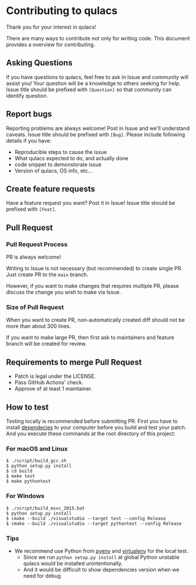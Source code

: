 # Contributing to qulacs

Thank you for your interest in qulacs!

There are many ways to contribute not only for writing code.
This document provides a overview for contributing.
## Asking Questions
If you have questions to qulacs, feel free to ask in Issue and community will assist you! Your question will be a knowledge to others seeking for help.
Issue title should be prefixed with `[Question]` so that community can identify question.
## Report bugs
Reporting problems are always welcome! Post in Issue and we'll understand caveats.
Issue title should be prefixed with `[Bug]`.
Please include following details if you have:
- Reproducible steps to cause the issue
- What qulacs expected to do, and actually done
- code snippet to demonstorate issue
- Version of qulacs, OS info, etc...

## Create feature requests
Have a feature request you want? Post it in Issue!
Issue title should be prefixed with `[Feat]`.

## Pull Request

### Pull Request Process
PR is always welcome!

Writing to Issue is not necessary (but recommended) to create single PR. Just create PR to the `main` branch.

However, if you want to make changes that requires multiple PR, please discuss the change you wish to make via Issue.
### Size of Pull Request
When you want to create PR, non-automatically created diff should not be more than about 300 lines.

If you want to make large PR, then first ask to maintainers and feature branch will be created for review.
## Requirements to merge Pull Request

- Patch is legal under the LICENSE.
- Pass GitHub Actions' check.
- Approve of at least 1 maintainer.
## How to test

Testing locally is recommended before submitting PR.
First you have to install [dependecies](https://github.com/qulacs/qulacs#requirement) to your computer
before you build and test your patch.
And you execute these commands at the root directory of this project:

### For macOS and Linux

```console
$ ./script/build_gcc.sh
$ python setup.py install
$ cd build
$ make test
$ make pythontest
```

### For Windows

```console
$ ./script/build_msvc_2015.bat
$ python setup.py install
$ cmake --build ./visualstudio --target test --config Release
$ cmake --build ./visualstudio --target pythontest --config Release
```

### Tips

- We recommend use Python from [pyenv](https://github.com/pyenv/pyenv) and [virtualenv](https://pypi.org/project/virtualenv/) for the local test.
    - Since we run `python setup.py install` at global Python unstable qulacs would be installed unintentionally.
    - And it would be difficult to show dependencies version when we need for debug
